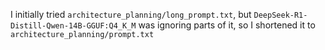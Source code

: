 
I initially tried `architecture_planning/long_prompt.txt`, but `DeepSeek-R1-Distill-Qwen-14B-GGUF:Q4_K_M` was ignoring parts of it, so I shortened it to `architecture_planning/prompt.txt`
